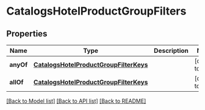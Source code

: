 # CatalogsHotelProductGroupFilters

## Properties
Name | Type | Description | Notes
------------ | ------------- | ------------- | -------------
**anyOf** | [**CatalogsHotelProductGroupFilterKeys**](CatalogsHotelProductGroupFilterKeys.md) |  | [default to null]
**allOf** | [**CatalogsHotelProductGroupFilterKeys**](CatalogsHotelProductGroupFilterKeys.md) |  | [default to null]

[[Back to Model list]](../README.md#documentation-for-models) [[Back to API list]](../README.md#documentation-for-api-endpoints) [[Back to README]](../README.md)


